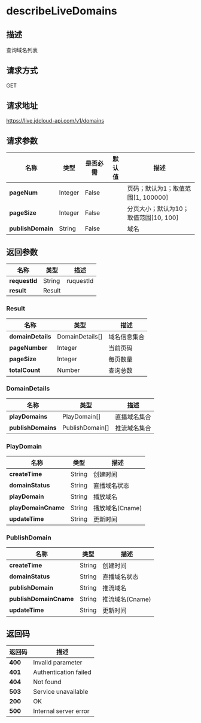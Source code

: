 # describeLiveDomains


## 描述
查询域名列表

## 请求方式
GET

## 请求地址
https://live.jdcloud-api.com/v1/domains


## 请求参数
|名称|类型|是否必需|默认值|描述|
|---|---|---|---|---|
|**pageNum**|Integer|False| |页码；默认为1；取值范围[1, 100000]|
|**pageSize**|Integer|False| |分页大小；默认为10；取值范围[10, 100]|
|**publishDomain**|String|False| |域名|


## 返回参数
|名称|类型|描述|
|---|---|---|
|**requestId**|String|ruquestId|
|**result**|Result| |

### Result
|名称|类型|描述|
|---|---|---|
|**domainDetails**|DomainDetails[]|域名信息集合|
|**pageNumber**|Integer|当前页码|
|**pageSize**|Integer|每页数量|
|**totalCount**|Number|查询总数|
### DomainDetails
|名称|类型|描述|
|---|---|---|
|**playDomains**|PlayDomain[]|直播域名集合|
|**publishDomains**|PublishDomain[]|推流域名集合|
### PlayDomain
|名称|类型|描述|
|---|---|---|
|**createTime**|String|创建时间|
|**domainStatus**|String|直播域名状态|
|**playDomain**|String|播放域名|
|**playDomainCname**|String|播放域名(Cname)|
|**updateTime**|String|更新时间|
### PublishDomain
|名称|类型|描述|
|---|---|---|
|**createTime**|String|创建时间|
|**domainStatus**|String|直播域名状态|
|**publishDomain**|String|推流域名|
|**publishDomainCname**|String|推流域名(Cname)|
|**updateTime**|String|更新时间|

## 返回码
|返回码|描述|
|---|---|
|**400**|Invalid parameter|
|**401**|Authentication failed|
|**404**|Not found|
|**503**|Service unavailable|
|**200**|OK|
|**500**|Internal server error|
